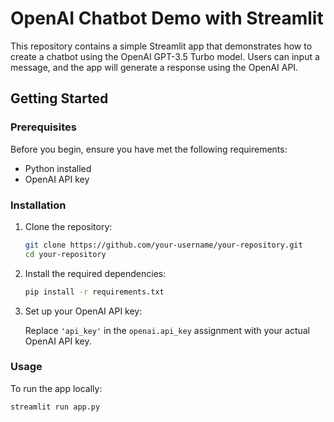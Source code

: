 # OpenAI Chatbot Demo with Streamlit

This repository contains a simple Streamlit app that demonstrates how to create a chatbot using the OpenAI GPT-3.5 Turbo model. Users can input a message, and the app will generate a response using the OpenAI API.

## Getting Started

### Prerequisites

Before you begin, ensure you have met the following requirements:

- Python installed
- OpenAI API key

### Installation

1. Clone the repository:

    ```bash
    git clone https://github.com/your-username/your-repository.git
    cd your-repository
    ```

2. Install the required dependencies:

    ```bash
    pip install -r requirements.txt
    ```

3. Set up your OpenAI API key:

    Replace `'api_key'` in the `openai.api_key` assignment with your actual OpenAI API key.

### Usage

To run the app locally:

```bash
streamlit run app.py
